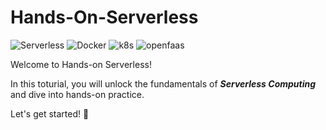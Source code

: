 # Hands-On-Serverless

![Serverless](https://img.shields.io/badge/Serverless-FD5750.svg?style=for-the-badge&logo=Serverless&logoColor=white) ![Docker](https://img.shields.io/badge/Docker-2496ED.svg?style=for-the-badge&logo=Docker&logoColor=white) ![k8s](https://img.shields.io/badge/Kubernetes-326CE5.svg?style=for-the-badge&logo=Kubernetes&logoColor=white) ![openfaas](https://img.shields.io/badge/OpenFaaS-3B5EE9.svg?style=for-the-badge&logo=OpenFaaS&logoColor=white) 

Welcome to Hands-on Serverless! 

In this toturial, you will unlock the fundamentals of ***Serverless Computing*** and dive into hands-on practice. 

Let's get started! 🚀

